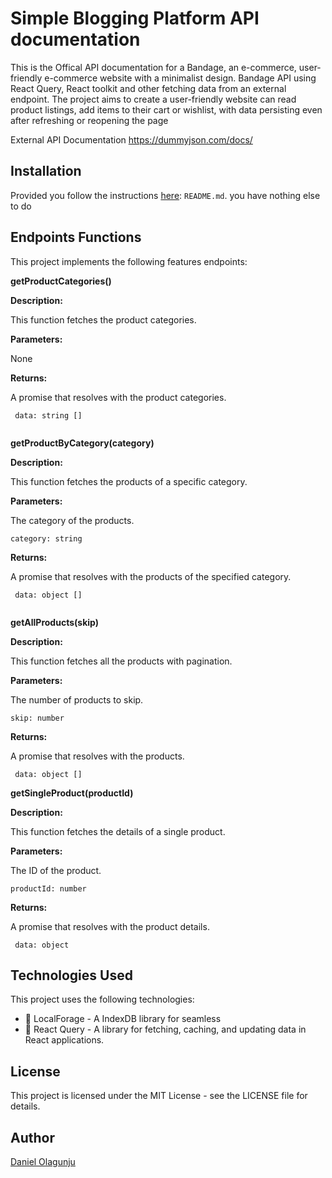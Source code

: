 # Simple Blogging Platform API documentation

This is the Offical API documentation for a Bandage, an e-commerce, user-friendly e-commerce website with a minimalist design.  Bandage API using React Query, React toolkit and other fetching data from an external endpoint. The project aims to create a user-friendly website can read product listings, add items to their cart or wishlist, with data persisting even after refreshing or reopening the page

External API Documentation
https://dummyjson.com/docs/




## Installation

Provided you follow the instructions [here](README.md): `README.md`. you have nothing else to do

## Endpoints Functions

This project implements the following features endpoints:

**getProductCategories()**

**Description:**

This function fetches the product categories.

**Parameters:**

None

**Returns:**

A promise that resolves with the product categories.

```
 data: string []
  
```

**getProductByCategory(category)**

**Description:**

This function fetches the products of a specific category.

**Parameters:**

The category of the products.
```
category: string

```

**Returns:**

A promise that resolves with the products of the specified category.

```
 data: object []
  
```

**getAllProducts(skip)**

**Description:**

This function fetches all the products with pagination.

**Parameters:**

The number of products to skip.
```
skip: number

```

**Returns:**

A promise that resolves with the products.

```
 data: object []

```


**getSingleProduct(productId)**

**Description:**

This function fetches the details of a single product.

**Parameters:**

The ID of the product.
```
productId: number

```

**Returns:**

A promise that resolves with the product details.

```
 data: object

```


## Technologies Used

This project uses the following technologies:

- 🎉 LocalForage - A IndexDB library for seamless
- 🎉 React Query - A library for fetching, caching, and updating data in React applications.

## License

This project is licensed under the MIT License - see the LICENSE file for details.

## Author

[Daniel Olagunju](https://github.com/todak2000)
